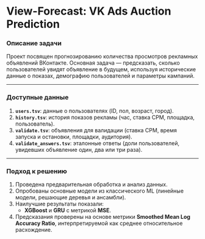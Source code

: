 # View-Forecast: VK Ads Auction Prediction

### Описание задачи

Проект посвящен прогнозированию количества просмотров рекламных объявлений ВКонтакте. Основная задача — предсказать, сколько пользователей увидят объявление в будущем, используя исторические данные о показах, демографию пользователей и параметры кампаний.

---

### Доступные данные

1. **`users.tsv`**: данные о пользователях (ID, пол, возраст, город).
2. **`history.tsv`**: история показов рекламы (час, ставка CPM, площадка, пользователь).
3. **`validate.tsv`**: объявления для валидации (ставка CPM, время запуска и остановки, площадки, аудитория).
4. **`validate_answers.tsv`**: эталонные ответы (доли пользователей, увидевших объявление один, два или три раза).

---

### Подход к решению

1. Проведена предварительная обработка и анализ данных.
2. Опробованы основные модели из классического ML (линейные модели, решающие деревья и ансамбли).
3. Наилучшие результаты показали:
   - **XGBoost** и **GRU** с метрикой **MSE**.
4. Предсказания проверены на основе метрики **Smoothed Mean Log Accuracy Ratio**, интерпретируемой как среднее относительное расхождение.




